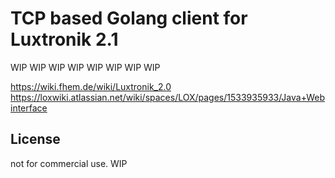 # TCP based Golang client for Luxtronik 2.1

WIP WIP WIP WIP WIP WIP WIP WIP

https://wiki.fhem.de/wiki/Luxtronik_2.0
https://loxwiki.atlassian.net/wiki/spaces/LOX/pages/1533935933/Java+Webinterface

## License

not for commercial use. WIP

